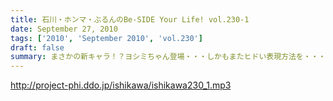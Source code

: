 ```yaml
---
title: 石川・ホンマ・ぶるんのBe-SIDE Your Life! vol.230-1
date: September 27, 2010
tags: ['2010', 'September 2010', 'vol.230']
draft: false
summary: まさかの新キャラ！？ヨシミちゃん登場・・・しかもまたヒドい表現方法を・・・NAMAE
---
```


http://project-phi.ddo.jp/ishikawa/ishikawa230_1.mp3